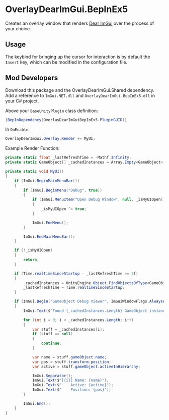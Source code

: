 # OverlayDearImGui.BepInEx5

Creates an overlay window that renders [Dear ImGui](https://github.com/ocornut/imgui) over the process of your choice.

## Usage

The keybind for bringing up the cursor for interaction is by default the `Insert` key, which can be modified in the configuration file.

## Mod Developers

Download this package and the OverlayDearImGui.Shared dependency. Add a reference to `ImGui.NET.dll` and `OverlayDearImGui.BepInEx5.dll` in your C# project.

Above your `BaseUnityPlugin` class definition:

```csharp
[BepInDependency(OverlayDearImGuiBepInEx5.PluginGUID)]
```

In `OnEnable`:

```csharp
OverlayDearImGui.Overlay.Render += MyUI;
```

Example Render Function:

```csharp
private static float _lastRefreshTime = -Mathf.Infinity;
private static GameObject[] _cachedInstances = Array.Empty<GameObject>();

private static void MyUI()
{
    if (ImGui.BeginMainMenuBar())
    {
        if (ImGui.BeginMenu("Debug", true))
        {
            if (ImGui.MenuItem("Open Debug Window", null, _isMyUIOpen))
            {
                _isMyUIOpen ^= true;
            }

            ImGui.EndMenu();
        }

        ImGui.EndMainMenuBar();
    }

    if (!_isMyUIOpen)
    {
        return;
    }

    if (Time.realtimeSinceStartup - _lastRefreshTime >= 2f)
    {
        _cachedInstances = UnityEngine.Object.FindObjectsOfType<GameObject>();
        _lastRefreshTime = Time.realtimeSinceStartup;
    }

    if (ImGui.Begin("GameObject Debug Viewer", ImGuiWindowFlags.AlwaysAutoResize))
    {
        ImGui.Text($"Found {_cachedInstances.Length} GameObject instances:");

        for (int i = 0; i < _cachedInstances.Length; i++)
        {
            var stuff = _cachedInstances[i];
            if (stuff == null)
            {
                continue;
            }

            var name = stuff.gameObject.name;
            var pos = stuff.transform.position;
            var active = stuff.gameObject.activeInHierarchy;

            ImGui.Separator();
            ImGui.Text($"[{i}] Name: {name}");
            ImGui.Text($"    Active: {active}");
            ImGui.Text($"    Position: {pos}");
        }

        ImGui.End();
    }
}

```
